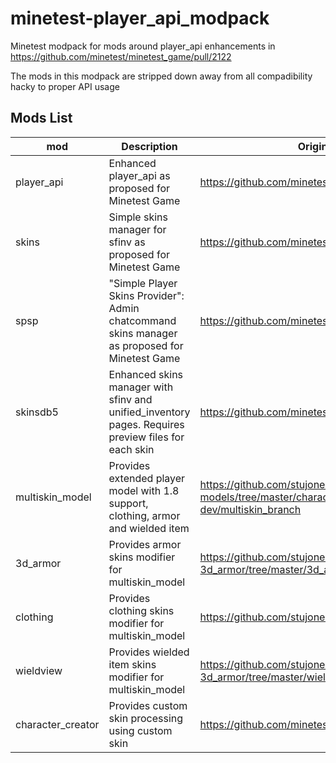 # minetest-player_api_modpack
Minetest modpack for mods around player_api enhancements in https://github.com/minetest/minetest_game/pull/2122

The mods in this modpack are stripped down away from all compadibility hacky to proper API usage
## Mods List
| mod | Description | Original URL
| - | -| -
| player_api | Enhanced player_api as proposed for Minetest Game | https://github.com/minetest/minetest_game/pull/2122
| skins | Simple skins manager for sfinv as proposed for Minetest Game | https://github.com/minetest/minetest_game/pull/1967
| spsp  | "Simple Player Skins Provider": Admin chatcommand skins manager as proposed for Minetest Game | https://github.com/minetest/minetest_game/pull/2122
| skinsdb5 | Enhanced skins manager with sfinv and unified_inventory pages. Requires preview files for each skin| https://github.com/minetest-mods/skinsdb
| multiskin_model | Provides extended player model with 1.8 support, clothing, armor and wielded item| https://github.com/stujones11/minetest-models/tree/master/character/3d_armor/mt_0.5.0-dev/multiskin_branch
| 3d_armor | Provides armor skins modifier for multiskin_model | https://github.com/stujones11/minetest-3d_armor/tree/master/3d_armor
| clothing | Provides clothing skins modifier for multiskin_model | https://github.com/stujones11/clothing
| wieldview | Provides wielded item skins modifier for multiskin_model | https://github.com/stujones11/minetest-3d_armor/tree/master/wieldview
| character_creator | Provides custom skin processing using custom skin | https://github.com/minetest-mods/character_creator

